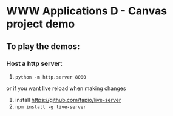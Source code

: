 # WWW Applications D - Canvas project demo

## To play the demos:

### Host a http server:

1. `python -m http.server 8000`

or if you want live reload when making changes
1. install https://github.com/tapio/live-server
2.  `npm install -g live-server`